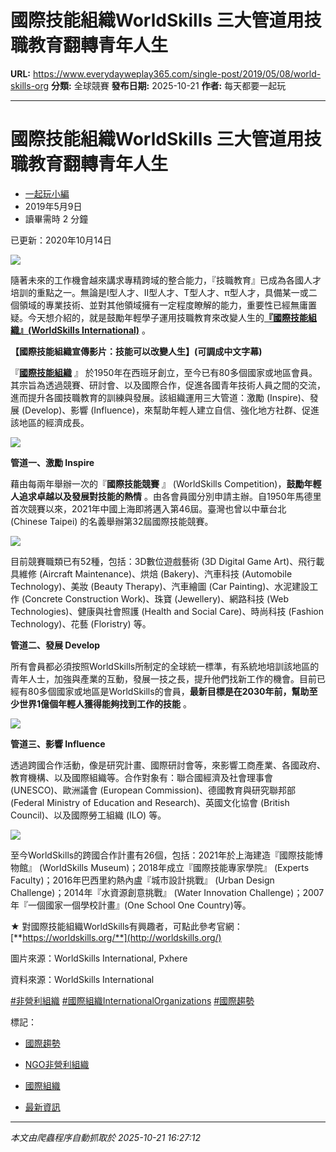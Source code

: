 # 國際技能組織WorldSkills 三大管道用技職教育翻轉青年人生

**URL:** https://www.everydayweplay365.com/single-post/2019/05/08/world-skills-org
**分類:** 全球競賽
**發布日期:** 2025-10-21
**作者:** 每天都要一起玩

---

# 國際技能組織WorldSkills 三大管道用技職教育翻轉青年人生

  * [一起玩小編](https://www.everydayweplay365.com/profile/7ed3b36a-475d-4d3d-b219-ead5fbbcccf1/profile)
  * 2019年5月9日
  * 讀畢需時 2 分鐘



已更新：2020年10月14日

  


![](https://static.wixstatic.com/media/d57202_69a8ecc6881048b2a952a5681153c03c~mv2_d_4320_3240_s_4_2.jpg/v1/fill/w_147,h_110,al_c,q_80,usm_0.66_1.00_0.01,blur_2,enc_avif,quality_auto/d57202_69a8ecc6881048b2a952a5681153c03c~mv2_d_4320_3240_s_4_2.jpg)

  


隨著未來的工作機會越來講求專精跨域的整合能力，『技職教育』已成為各國人才培訓的重點之一。無論是I型人才、II型人才、T型人才、π型人才，具備某一或二個領域的專業技術、並對其他領域擁有一定程度瞭解的能力，重要性已經無庸置疑。今天想介紹的，就是鼓勵年輕學子運用技職教育來改變人生的[**『國際技能組織』(WorldSkills International)**](http://worldskills.org/) 。

  


**【國際技能組織宣傳影片：技能可以改變人生】(可調成中文字幕)**

『[**國際技能組織**](http://worldskills.org/) 』 於1950年在西班牙創立，至今已有80多個國家或地區會員。其宗旨為透過競賽、研討會、以及國際合作，促進各國青年技術人員之間的交流，進而提升各國技職教育的訓練與發展。該組織運用三大管道：激勵 (Inspire)、發展 (Develop)、影響 (Influence)，來幫助年輕人建立自信、強化地方社群、促進該地區的經濟成長。

![](https://static.wixstatic.com/media/d57202_66c72a85a54b4076897d3d5b2d8bcb0d~mv2.png/v1/fill/w_49,h_17,al_c,q_85,usm_0.66_1.00_0.01,blur_2,enc_avif,quality_auto/d57202_66c72a85a54b4076897d3d5b2d8bcb0d~mv2.png)

**管道一、激勵 Inspire**

藉由每兩年舉辦一次的『**國際技能競賽** 』 (WorldSkills Competition)，**鼓勵年輕人追求卓越以及發展對技能的熱情** 。由各會員國分別申請主辦。自1950年馬德里首次競賽以來，2021年中國上海即將邁入第46屆。臺灣也曾以中華台北 (Chinese Taipei) 的名義舉辦第32屆國際技能競賽。

![](https://static.wixstatic.com/media/d57202_37c3c45ad6f1445e803acd43309895bc~mv2.png/v1/fill/w_49,h_26,al_c,q_85,usm_0.66_1.00_0.01,blur_2,enc_avif,quality_auto/d57202_37c3c45ad6f1445e803acd43309895bc~mv2.png)

目前競賽職類已有52種，包括：3D數位遊戲藝術 (3D Digital Game Art)、飛行載具維修 (Aircraft Maintenance)、烘焙 (Bakery)、汽車科技 (Automobile Technology)、美妝 (Beauty Therapy)、汽車繪圖 (Car Painting)、水泥建設工作 (Concrete Construction Work)、珠寶 (Jewellery)、網路科技 (Web Technologies)、健康與社會照護 (Health and Social Care)、時尚科技 (Fashion Technology)、花藝 (Floristry) 等。

  


**管道二、發展 Develop**

所有會員都必須按照WorldSkills所制定的全球統一標準，有系統地培訓該地區的青年人士，加強與產業的互動，發展一技之長，提升他們找新工作的機會。目前已經有80多個國家或地區是WorldSkills的會員，**最新目標是在2030年前，幫助至少世界1億個年輕人獲得能夠找到工作的技能** 。

![](https://static.wixstatic.com/media/d57202_bef251bdf6374e4eb1028f4a5b7bc5b6~mv2.png/v1/fill/w_49,h_23,al_c,q_85,usm_0.66_1.00_0.01,blur_2,enc_avif,quality_auto/d57202_bef251bdf6374e4eb1028f4a5b7bc5b6~mv2.png)

**管道三、影響 Influence**

透過跨國合作活動，像是研究計畫、國際研討會等，來影響工商產業、各國政府、教育機構、以及國際組織等。合作對象有：聯合國經濟及社會理事會 (UNESCO)、歐洲議會 (European Commission)、德國教育與研究聯邦部 (Federal Ministry of Education and Research)、英國文化協會 (British Council)、以及國際勞工組織 (ILO) 等。

![](https://static.wixstatic.com/media/d57202_509283df393e4f8cb555a8ad4191def4~mv2.png/v1/fill/w_49,h_31,al_c,q_85,usm_0.66_1.00_0.01,blur_2,enc_avif,quality_auto/d57202_509283df393e4f8cb555a8ad4191def4~mv2.png)

至今WorldSkills的跨國合作計畫有26個，包括：2021年於上海建造『國際技能博物館』 (WorldSkills Museum)；2018年成立『國際技能專家學院』 (Experts Faculty)；2016年巴西里約熱內盧『城市設計挑戰』 (Urban Design Challenge)；2014年『水資源創意挑戰』 (Water Innovation Challenge)；2007年『一個國家一個學校計畫』(One School One Country)等。

  


★ 對國際技能組織WorldSkills有興趣者，可點此參考官網：[**https://worldskills.org/**](http://worldskills.org/)

  


圖片來源：WorldSkills International, Pxhere

資料來源：WorldSkills International

  


[#非營利組織](https://www.everydayweplay365.com/home/hashtags/非營利組織) [#國際組織InternationalOrganizations](https://www.everydayweplay365.com/home/hashtags/國際組織InternationalOrganizations) [#國際趨勢](https://www.everydayweplay365.com/home/hashtags/國際趨勢)

標記：

  * [國際趨勢](https://www.everydayweplay365.com/home/tags/國際趨勢)
  * [NGO非營利組織](https://www.everydayweplay365.com/home/tags/ngo非營利組織)
  * [國際組織](https://www.everydayweplay365.com/home/tags/國際組織)



  * [最新資訊](https://www.everydayweplay365.com/home/categories/最新資訊)




---

*本文由爬蟲程序自動抓取於 2025-10-21 16:27:12*
